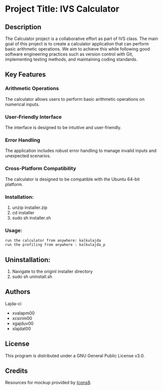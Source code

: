 # Project Title: IVS Calculator

## Description

The Calculator project is a collaborative effort as part of IVS class.
The main goal of this project is to create a calculator application that can perform basic arithmetic operations.
We aim to achieve this while following good software engineering practices such as version control with Git, implementing testing methods, and maintaining coding standards.

## Key Features

### Arithmetic Operations

The calculator allows users to perform basic arithmetic operations on numerical inputs.

### User-Friendly Interface

The interface is designed to be intuitive and user-friendly.

### Error Handling

The application includes robust error handling to manage invalid inputs and unexpected scenarios.

### Cross-Platform Compatibility

The calculator is designed to be compatible with the Ubuntu 64-bit platform.

### Installation:

<ol>
  <li>unzip installer.zip</li>
  <li>cd installer</li>
  <li>sudo sh installer.sh</li>
</ol>
	
### Usage:
	run the calculator from anywhere: kalkulajda
	run the profiling from anywhere : kalkulajda_p
	
## Uninstallation:
<ol>
  <li>Navigate to the originl installer directory</li>
  <li>sudo sh uninstall.sh</li>
</ol>

## Authors

Lajda-ci

<ul>
  <li>xvalapm00</li>
  <li>xcsirim00</li>
  <li>xgajduv00</li>  
  <li>xlajdat00</li>
</ul>
    
## License

This program is distributed under a GNU General Public License v3.0.

## Credits

Resources for mockup provided by [Icons8](https://icons8.com).
